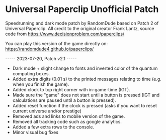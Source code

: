 # Universal Paperclip Unofficial Patch
Speedrunning and dark mode patch by RandomDude based on Patch 2 of Universal Paperclip.
All credit to the original creator Frank Lantz, source code from https://www.decisionproblem.com/paperclips/

You can play this version of the game directly on: https://randomdude4.github.io/paperclips/

----- 2023-07-20, Patch v2.1 -----
- Dark mode + slight change to fonts and inverted color of the quantum computing boxes.
- Added extra digits (0.01 s) to the printed messages relating to time (e.g. when you finish the game).
- Added clock to top right corner with in-game-time (IGT).
- Made sure the "game" does not start until a button is pressed (IGT and calculations are paused until a button is pressed).
- Added reset function if the clock is pressed (asks if you want to reset current universe and/or prestige)
- Removed ads and links to mobile version of the game.
- Removed all tracking code such as google analytics.
- Added a few extra rows to the console.
- Minor visual bug fixes
